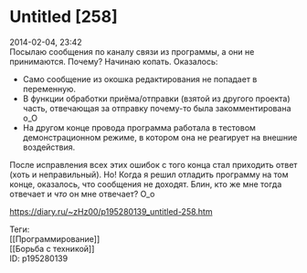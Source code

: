Untitled [258]
===============

   
 2014-02-04, 23:42   
  Посылаю сообщения по каналу связи из программы, а они не принимаются. Почему? Начинаю копать. Оказалось:   
   
 - Само сообщение из окошка редактирования не попадает в переменную.   
 - В функции обработки приёма/отправки (взятой из другого проекта) часть, отвечающая за отправку почему-то была закомментирована о\_О   
 - На другом конце провода программа работала в тестовом демонстрационном режиме, в котором она не реагирует на внешние воздействия.   
   
 После исправления всех этих ошибок с того конца стал приходить ответ (хоть и неправильный). Но! Когда я решил отладить программу на том конце, оказалось, что сообщения не доходят. Блин, кто же мне тогда отвечает и  *что*  он мне отвечает? О\_о   
    
 <https://diary.ru/~zHz00/p195280139_untitled-258.htm>   
   
 Теги:   
 [[Программирование]]   
 [[Борьба с техникой]]   
 ID: p195280139